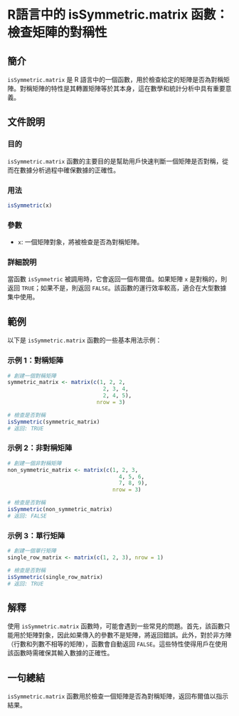 <!--
Meta Description: # R語言中的 isSymmetric.matrix 函數：檢查矩陣的對稱性 ## 簡介 `isSymmetric.matrix` 是 R 語言中的一個函數，用於檢查給定的矩陣是否為對稱矩陣。對稱矩陣的特性是其轉置矩陣等於其本身，這在數學和統計分析中具有重要意義。 ## 文件說明 ### 目的 `i...
Meta Keywords: issymmetric, matrix, true, false, nrow
-->

# R語言中的 isSymmetric.matrix 函數：檢查矩陣的對稱性

## 簡介
`isSymmetric.matrix` 是 R 語言中的一個函數，用於檢查給定的矩陣是否為對稱矩陣。對稱矩陣的特性是其轉置矩陣等於其本身，這在數學和統計分析中具有重要意義。

## 文件說明
### 目的
`isSymmetric.matrix` 函數的主要目的是幫助用戶快速判斷一個矩陣是否對稱，從而在數據分析過程中確保數據的正確性。

### 用法
```R
isSymmetric(x)
```
### 參數
- `x`: 一個矩陣對象，將被檢查是否為對稱矩陣。

### 詳細說明
當函數 `isSymmetric` 被調用時，它會返回一個布爾值。如果矩陣 `x` 是對稱的，則返回 `TRUE`；如果不是，則返回 `FALSE`。該函數的運行效率較高，適合在大型數據集中使用。

## 範例
以下是 `isSymmetric.matrix` 函數的一些基本用法示例：

### 示例 1：對稱矩陣
```R
# 創建一個對稱矩陣
symmetric_matrix <- matrix(c(1, 2, 2, 
                              2, 3, 4, 
                              2, 4, 5), 
                            nrow = 3)

# 檢查是否對稱
isSymmetric(symmetric_matrix)
# 返回: TRUE
```

### 示例 2：非對稱矩陣
```R
# 創建一個非對稱矩陣
non_symmetric_matrix <- matrix(c(1, 2, 3, 
                                   4, 5, 6, 
                                   7, 8, 9), 
                                 nrow = 3)

# 檢查是否對稱
isSymmetric(non_symmetric_matrix)
# 返回: FALSE
```

### 示例 3：單行矩陣
```R
# 創建一個單行矩陣
single_row_matrix <- matrix(c(1, 2, 3), nrow = 1)

# 檢查是否對稱
isSymmetric(single_row_matrix)
# 返回: TRUE
```

## 解釋
使用 `isSymmetric.matrix` 函數時，可能會遇到一些常見的問題。首先，該函數只能用於矩陣對象，因此如果傳入的參數不是矩陣，將返回錯誤。此外，對於非方陣（行數和列數不相等的矩陣），函數會自動返回 `FALSE`。這些特性使得用戶在使用該函數時需確保其輸入數據的正確性。

## 一句總結
`isSymmetric.matrix` 函數用於檢查一個矩陣是否為對稱矩陣，返回布爾值以指示結果。